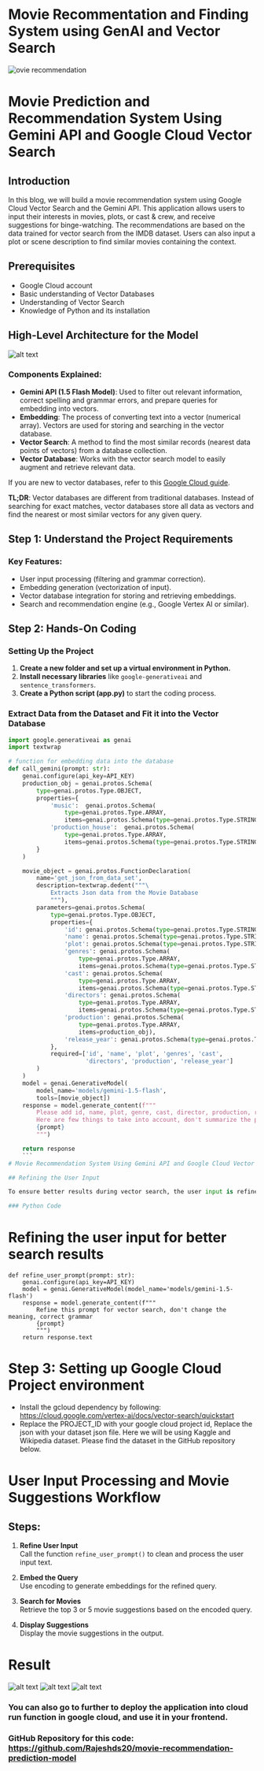 # Movie Recommentation and Finding System using GenAI and Vector Search

![ovie recommendation](1_KfFyC-EBUi_LfdAfidereg.webp)

# Movie Prediction and Recommendation System Using Gemini API and Google Cloud Vector Search
## Introduction

In this blog, we will build a movie recommendation system using Google Cloud Vector Search and the Gemini API. This application allows users to input their interests in movies, plots, or cast & crew, and receive suggestions for binge-watching. The recommendations are based on the data trained for vector search from the IMDB dataset. Users can also input a plot or scene description to find similar movies containing the context.

## Prerequisites

- Google Cloud account
- Basic understanding of Vector Databases
- Understanding of Vector Search
- Knowledge of Python and its installation

## High-Level Architecture for the Model
![alt text](1_4aAsx0n2hNvSHNxWxvXO3w.webp)
### Components Explained:

- **Gemini API (1.5 Flash Model)**: Used to filter out relevant information, correct spelling and grammar errors, and prepare queries for embedding into vectors.
- **Embedding**: The process of converting text into a vector (numerical array). Vectors are used for storing and searching in the vector database.
- **Vector Search**: A method to find the most similar records (nearest data points of vectors) from a database collection.
- **Vector Database**: Works with the vector search model to easily augment and retrieve relevant data.

If you are new to vector databases, refer to this [Google Cloud guide](https://cloud.google.com/discover/what-is-a-vector-database).

**TL;DR**: Vector databases are different from traditional databases. Instead of searching for exact matches, vector databases store all data as vectors and find the nearest or most similar vectors for any given query.

## Step 1: Understand the Project Requirements

### Key Features:

- User input processing (filtering and grammar correction).
- Embedding generation (vectorization of input).
- Vector database integration for storing and retrieving embeddings.
- Search and recommendation engine (e.g., Google Vertex AI or similar).

## Step 2: Hands-On Coding

### Setting Up the Project

1. **Create a new folder and set up a virtual environment in Python.**
2. **Install necessary libraries** like `google-generativeai` and `sentence_transformers`.
3. **Create a Python script (app.py)** to start the coding process.

### Extract Data from the Dataset and Fit it into the Vector Database

```python
import google.generativeai as genai
import textwrap

# function for embedding data into the database
def call_gemini(prompt: str):
    genai.configure(api_key=API_KEY)
    production_obj = genai.protos.Schema(
        type=genai.protos.Type.OBJECT,
        properties={
            'music':  genai.protos.Schema(
                type=genai.protos.Type.ARRAY,
                items=genai.protos.Schema(type=genai.protos.Type.STRING)),
            'production_house':  genai.protos.Schema(
                type=genai.protos.Type.ARRAY,
                items=genai.protos.Schema(type=genai.protos.Type.STRING))
        }
    )

    movie_object = genai.protos.FunctionDeclaration(
        name='get_json_from_data_set',
        description=textwrap.dedent("""\
            Extracts Json data from the Movie Database
            """),
        parameters=genai.protos.Schema(
            type=genai.protos.Type.OBJECT,
            properties={
                'id': genai.protos.Schema(type=genai.protos.Type.STRING, description="The unique id of the Movie"),
                'name': genai.protos.Schema(type=genai.protos.Type.STRING, description="The name of the Movie from the given source string"),
                'plot': genai.protos.Schema(type=genai.protos.Type.STRING, description="Plot of the Movie from the given source string"),
                'genres': genai.protos.Schema(
                    type=genai.protos.Type.ARRAY,
                    items=genai.protos.Schema(type=genai.protos.Type.STRING, description="The list of genres of the Movie from the given source string")),
                'cast': genai.protos.Schema(
                    type=genai.protos.Type.ARRAY,
                    items=genai.protos.Schema(type=genai.protos.Type.STRING, description="The list of cast acted in the movie from the given source string")),
                'directors': genai.protos.Schema(
                    type=genai.protos.Type.ARRAY,
                    items=genai.protos.Schema(type=genai.protos.Type.STRING, description="The list of directors of the movie from the given source string")),
                'production': genai.protos.Schema(
                    type=genai.protos.Type.ARRAY,
                    items=production_obj),
                'release_year': genai.protos.Schema(type=genai.protos.Type.STRING)
            },
            required=['id', 'name', 'plot', 'genres', 'cast',
                      'directors', 'production', 'release_year']
        )
    )
    model = genai.GenerativeModel(
        model_name='models/gemini-1.5-flash',
        tools=[movie_object])
    response = model.generate_content(f"""
        Please add id, name, plot, genre, cast, director, production, release_date from this formatted source string to the object,
        Here are few things to take into account, don't summarize the plot and just filter out original plot text, please remove special characters, comments, newline characters, and brackets:
        {prompt}
        """)

    return response
    ```
# Movie Recommendation System Using Gemini API and Google Cloud Vector Search

## Refining the User Input

To ensure better results during vector search, the user input is refined to correct grammar while maintaining the original meaning.

### Python Code

```
# Refining the user input for better search results
```
def refine_user_prompt(prompt: str):
    genai.configure(api_key=API_KEY)
    model = genai.GenerativeModel(model_name='models/gemini-1.5-flash')
    response = model.generate_content(f"""
        Refine this prompt for vector search, don't change the meaning, correct grammar
        {prompt}
        """)
    return response.text
```

# Step 3: Setting up Google Cloud Project environment

- Install the gcloud dependency by following: https://cloud.google.com/vertex-ai/docs/vector-search/quickstart
- Replace the PROJECT_ID with your google cloud project id, Replace the json with your dataset json file. Here we will be using Kaggle and Wikipedia dataset. Please find the dataset in the GitHub repository below.

# User Input Processing and Movie Suggestions Workflow

## Steps:
1. **Refine User Input**  
   Call the function `refine_user_prompt()` to clean and process the user input text.

2. **Embed the Query**  
   Use encoding to generate embeddings for the refined query.

3. **Search for Movies**  
   Retrieve the top 3 or 5 movie suggestions based on the encoded query.

4. **Display Suggestions**  
   Display the movie suggestions in the output.


# Result

![alt text](1_jo1VM-Pk41lk0AJVUqAu6Q.webp)
![alt text](1_mD1jERNLTfj7nQwJRgZfBg.webp)
![alt text](1_38wyP_oV_C_qZYiSYeUpMQ.webp)

### You can also go to further to deploy the application into cloud run function in google cloud, and use it in your frontend.
### GitHub Repository for this code: https://github.com/Rajeshds20/movie-recommendation-prediction-model
